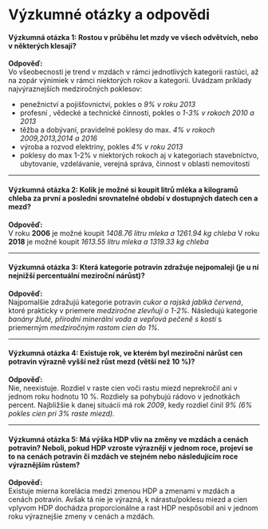 # Výzkumné otázky a odpovědi

#### **Výzkumná otázka 1: Rostou v průběhu let mzdy ve všech odvětvích, nebo v některých klesají?**  
**Odpověď:**  
Vo všeobecnosti je trend v mzdách v rámci jednotlivých kategorii rastúci, až na zopár výnimiek v rámci niektorých rokov a kategorii. Uvádzam príklady najvýraznejších medziročných poklesov:

- penežnictví a pojišťovnictví, pokles o *9% v roku 2013*
- profesní , vědecké a technické činnosti, pokles o *1-3% v rokoch 2010 a 2013*
- těžba a dobývaní, pravidelné poklesy do max. *4% v rokoch 2009,2013,2014 a 2016*
- výroba a rozvod elektriny, pokles *4% v roku 2013*
- poklesy do max 1-2% v niektorých rokoch aj v kategoriach stavebníctvo, ubytovanie, vzdelávanie, verejná správa, činnost v oblasti nemovitostí

---

#### **Výzkumná otázka 2: Kolik je možné si koupit litrů mléka a kilogramů chleba za první a poslední srovnatelné období v dostupných datech cen a mezd?**  
**Odpověď:**  
V roku **2006** je možné koupit  *1408.76 litru mleka a 1261.94 kg chleba*
V roku  **2018** je možné koupit *1613.55 litru mleka a 1319.33 kg chleba*

---

#### **Výzkumná otázka 3: Která kategorie potravin zdražuje nejpomaleji (je u ní nejnižší percentuální meziroční nárůst)?**  
**Odpověď:**  
Najpomalšie zdražujú kategorie potravin *cukor a rajská jablká červená*, ktoré prakticky v priemere *medziročne zlevňují o 1-2%.* 
Následujú kategorie *banány žluté, přírodní minerální voda a vepřová pečeně s kostí* s priemerným *medziročným rastom cien do 1%.*

---

#### **Výzkumná otázka 4: Existuje rok, ve kterém byl meziroční nárůst cen potravin výrazně vyšší než růst mezd (větší než 10 %)?**  
**Odpověď:**  
Nie, neexistuje. Rozdiel v raste cien voči rastu miezd neprekročil ani v jednom roku hodnotu 10 %. Rozdiely sa pohybujú rádovo v jednotkách percent. 
Najbližšie k danej situácii má rok *2009*, kedy rozdiel činil *9% (6% pokles cien pri 3% raste miezd).*

---

#### **Výzkumná otázka 5: Má výška HDP vliv na změny ve mzdách a cenách potravin? Neboli, pokud HDP vzroste výrazněji v jednom roce, projeví se to na cenách potravin či mzdách ve stejném nebo následujícím roce výraznějším růstem?**  
**Odpověď:**  
Existuje mierna korelácia medzi zmenou HDP a zmenami v mzdách a cenách potravín. Avšak tá nie je výrazná, k nárastu/poklesu miezd a cien vplyvom HDP dochádza proporcionálne a rast HDP nespôsobil ani v jednom roku výraznejšie zmeny v cenách a mzdách.
